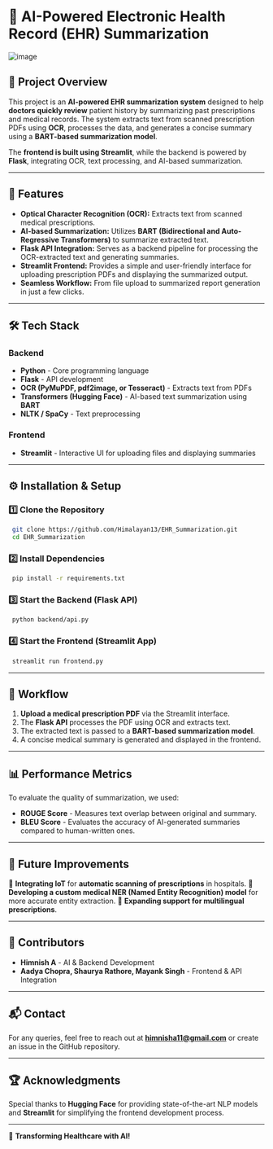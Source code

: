 # 📄 AI-Powered Electronic Health Record (EHR) Summarization
![image](https://github.com/user-attachments/assets/8c727e4e-09fb-484e-8865-9003b7050600)


## 🚀 Project Overview

This project is an **AI-powered EHR summarization system** designed to help **doctors quickly review** patient history by summarizing past prescriptions and medical records. The system extracts text from scanned prescription PDFs using **OCR**, processes the data, and generates a concise summary using a **BART-based summarization model**.

The **frontend is built using Streamlit**, while the backend is powered by **Flask**, integrating OCR, text processing, and AI-based summarization.

---

## 📌 Features
- **Optical Character Recognition (OCR):** Extracts text from scanned medical prescriptions.
- **AI-based Summarization:** Utilizes **BART (Bidirectional and Auto-Regressive Transformers)** to summarize extracted text.
- **Flask API Integration:** Serves as a backend pipeline for processing the OCR-extracted text and generating summaries.
- **Streamlit Frontend:** Provides a simple and user-friendly interface for uploading prescription PDFs and displaying the summarized output.
- **Seamless Workflow:** From file upload to summarized report generation in just a few clicks.

---

## 🛠️ Tech Stack

### **Backend**
- **Python** - Core programming language
- **Flask** - API development
- **OCR (PyMuPDF, pdf2image, or Tesseract)** - Extracts text from PDFs
- **Transformers (Hugging Face)** - AI-based text summarization using **BART**
- **NLTK / SpaCy** - Text preprocessing

### **Frontend**
- **Streamlit** - Interactive UI for uploading files and displaying summaries

---

## ⚙️ Installation & Setup

### **1️⃣ Clone the Repository**
```bash
 git clone https://github.com/Himalayan13/EHR_Summarization.git
 cd EHR_Summarization
```

### **2️⃣ Install Dependencies**
```bash
 pip install -r requirements.txt
```

### **3️⃣ Start the Backend (Flask API)**
```bash
 python backend/api.py
```

### **4️⃣ Start the Frontend (Streamlit App)**
```bash
 streamlit run frontend.py
```

---

## 🔄 Workflow
1. **Upload a medical prescription PDF** via the Streamlit interface.
2. The **Flask API** processes the PDF using OCR and extracts text.
3. The extracted text is passed to a **BART-based summarization model**.
4. A concise medical summary is generated and displayed in the frontend.

---

## 📊 Performance Metrics
To evaluate the quality of summarization, we used:
- **ROUGE Score** - Measures text overlap between original and summary.
- **BLEU Score** - Evaluates the accuracy of AI-generated summaries compared to human-written ones.

---

## 🔮 Future Improvements
🔹 **Integrating IoT** for **automatic scanning of prescriptions** in hospitals.
🔹 **Developing a custom medical NER (Named Entity Recognition) model** for more accurate entity extraction.
🔹 **Expanding support for multilingual prescriptions**.

---

## 🎯 Contributors
- **Himnish A** - AI & Backend Development
- **Aadya Chopra, Shaurya Rathore, Mayank Singh** - Frontend & API Integration

---

## 📬 Contact
For any queries, feel free to reach out at **himnisha11@gmail.com** or create an issue in the GitHub repository.

---

## 🏆 Acknowledgments
Special thanks to **Hugging Face** for providing state-of-the-art NLP models and **Streamlit** for simplifying the frontend development process.

---

🚀 **Transforming Healthcare with AI!**

